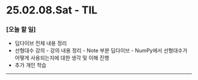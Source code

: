 # 25.02.08.Sat - TIL

### [오늘 할 일]

- 딥다이브 전체 내용 정리
- 선형대수 강의
      - 강의 내용 정리
      - Note 부분 딥다이브
      - NumPy에서 선형대수가 어떻게 사용되는지에 대한 생각 및 이해 진행
- 추가 개인 학습

---
